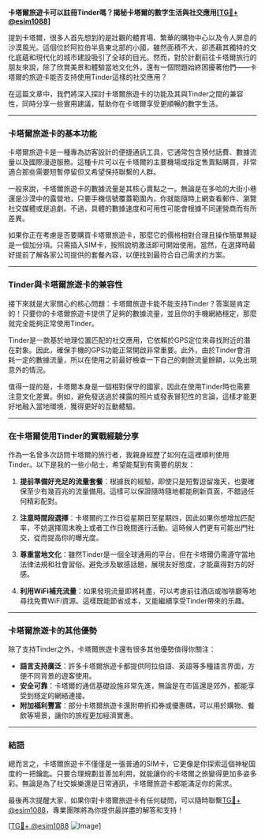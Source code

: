 **卡塔爾旅遊卡可以註冊Tinder嗎？揭秘卡塔爾的數字生活與社交應用[[TG💪+ @esim1088](https://t.me/s/esim1088)]**

提到卡塔爾，很多人首先想到的是壯觀的體育場、繁華的購物中心以及令人屏息的沙漠風光。這個位於阿拉伯半島東北部的小國，雖然面積不大，卻憑藉其獨特的文化底蘊和現代化的城市建設吸引了全球的目光。然而，對於計劃前往卡塔爾旅行的朋友來說，除了欣賞美景和體驗當地文化外，還有一個問題始終困擾著他們——卡塔爾的旅遊卡能否支持使用Tinder這樣的社交應用？

在這篇文章中，我們將深入探討卡塔爾旅遊卡的功能及其與Tinder之間的兼容性，同時分享一些實用建議，幫助你在卡塔爾享受更順暢的數字生活。

---

### 卡塔爾旅遊卡的基本功能

卡塔爾旅遊卡是一種專為訪客設計的便捷通訊工具，它通常包含預付話費、數據流量以及國際漫遊服務。這種卡片可以在卡塔爾的主要機場或指定售賣點購買，非常適合那些需要短暫停留但又希望保持聯繫的人群。

一般來說，卡塔爾旅遊卡的數據流量是其核心賣點之一。無論是在多哈的大街小巷還是沙漠中的露營地，只要手機信號覆蓋範圍內，你就能隨時上網查看郵件、瀏覽社交媒體或是追劇。不過，具體的數據速度和可用性可能會根據不同運營商而有所差異。

如果你正在考慮是否要購買卡塔爾旅遊卡，那麼它的價格相對合理且操作簡單無疑是一個加分項。只需插入SIM卡，按照說明激活即可開始使用。當然，在選擇時最好提前了解各家公司提供的套餐內容，以便找到最符合自己需求的方案。

---

### Tinder與卡塔爾旅遊卡的兼容性

接下來就是大家關心的核心問題：卡塔爾旅遊卡能不能支持Tinder？答案是肯定的！只要你的卡塔爾旅遊卡提供了足夠的數據流量，並且你的手機網絡穩定，那麼就完全能夠正常使用Tinder。

Tinder是一款基於地理位置匹配的社交應用，它依賴於GPS定位來尋找附近的潛在對象。因此，確保手機的GPS功能正常開啟非常重要。此外，由於Tinder會消耗一定的數據流量，所以在使用之前最好檢查一下自己的剩餘流量餘額，以免出現意外的情況。

值得一提的是，卡塔爾本身是一個相對保守的國家，因此在使用Tinder時也需要注意文化差異。例如，避免發送過於裸露的照片或發表冒犯性的言論，這樣才能更好地融入當地環境，獲得更好的互動體驗。

---

### 在卡塔爾使用Tinder的實戰經驗分享

作為一名曾多次訪問卡塔爾的旅行者，我親身經歷了如何在這裡順利使用Tinder。以下是我的一些小貼士，希望能幫到有需要的朋友：

1. **提前準備好充足的流量套餐**：根據我的經驗，即使只是短暫逗留幾天，也要確保至少有幾百兆的流量備用。這樣可以保證隨時隨地都能刷新頁面，不錯過任何精彩配對。

2. **注意時間段選擇**：卡塔爾的工作日從星期日至星期四，因此如果你想增加匹配率，不妨選擇周末晚上或者工作日晚間進行活動。這時候人們更有可能出門社交，從而提高你的曝光度。

3. **尊重當地文化**：雖然Tinder是一個全球通用的平台，但在卡塔爾仍需遵守當地法律法規和社會習俗。避免涉及敏感話題，展現友好態度，才能贏得對方的好感。

4. **利用WiFi補充流量**：如果發現流量即將耗盡，可以考慮前往酒店或咖啡廳等地尋找免費WiFi資源。這樣既能節省成本，又能繼續享受Tinder帶來的乐趣。

---

### 卡塔爾旅遊卡的其他優勢

除了支持Tinder之外，卡塔爾旅遊卡還有很多其他優勢值得你關注：

- **語言支持廣泛**：許多卡塔爾旅遊卡都提供阿拉伯語、英語等多種語言界面，方便不同背景的遊客使用。
- **安全可靠**：卡塔爾的通信基礎設施非常先進，無論是在市區還是郊外，都能享受到穩定的網絡連接。
- **附加福利豐富**：部分卡塔爾旅遊卡還附帶折扣券或優惠碼，可以用於購物、餐飲等場景，讓你的旅程更加經濟實惠。

---

### 結語

總而言之，卡塔爾旅遊卡不僅僅是一張普通的SIM卡，它更像是你探索這個神秘国度的一把鑰匙。只要合理規劃並善加利用，就能讓你的卡塔爾之旅變得更加多姿多彩。無論是為了社交娛樂還是日常通訊，卡塔爾旅遊卡都能滿足你的需求。

最後再次提醒大家，如果你對卡塔爾旅遊卡有任何疑問，可以隨時聯繫[TG💪+ @esim1088](https://t.me/s/esim1088)，專業團隊將為你提供最詳盡的解答和支持！

[[TG💪+ @esim1088](https://t.me/s/esim1088) ![Image](https://i.postimg.cc/4NQfJmqS/Snipaste-2025-05-13-00-14-12.png)]